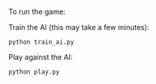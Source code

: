 To run the game:

Train the AI (this may take a few minutes):

	python train_ai.py
Play against the AI:	

	python play.py
